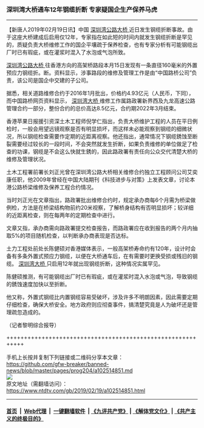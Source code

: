 ### 深圳湾大桥通车12年钢缆折断  专家疑国企生产保养马虎
------------------------

<div class="post_content">
 <p>
  【新唐人2019年02月19日讯】中国
  <a href="https://www.ntdtv.com/gb/深圳湾公路大桥.htm">
   深圳湾公路大桥
  </a>
  近日发生钢缆折断事故。由于这座大桥建成后启用仅12年，专家指在如此短的时间内就发生钢缆折断是罕见的，质疑负责大桥维修工作的国企平壤疏于保养检查，也有专家分析有可能钢缆出厂时已有瑕疵，或在灌浆时混入了水泡或气泡所致。
 </p>
 <p>
  <a href="https://www.ntdtv.com/gb/深圳湾公路大桥.htm">
   深圳湾公路大桥
  </a>
  往香港方向的高架桥路段本月15日发现有一条直径160毫米的外置预应力钢缆折。断。资料显示，涉事路段的维修及管理工作是由“中国路桥公司”负责，该公司是国企中交建的子公司。
 </p>
 <p>
  据悉，相关道路维修合约于2016年1月批出，价格约4.93亿元（人民币，下同），而中国路桥网页资料显示，
  <a href="https://www.ntdtv.com/gb/深圳湾大桥.htm">
   深圳湾大桥
  </a>
  维修工作属路政署新界西及九龙高速公路管理合约一部分，整份合约的总价高达8.5亿元，合约期2022年3月结束。
 </p>
 <p>
  香港苹果日报援引资深土木工程师倪学仁指出，负责大桥维护工程的人员在平日例检时，一般会用望远镜观察是否有明显损坏，而这样未必能观察到钢缆的细微状况，所以钢缆检查需要作定期的近距离视察。他还指出，通常情况下钢缆銹蚀至断裂需要经过较长的一段时间，不会突然就发生折断，如果负责维修的单位做足了检查的功课，钢缆是不会这么快就生銹的，因此路政署有责任向公众交代清楚大桥的维修及管理状况。
 </p>
 <p>
  土木工程署前署长刘正光曾在深圳湾公路大桥相关维修合约独立工程顾问公司艾奕康任职，他2009年曾经在中国大陆期刊《科技进步与对策》上发表文章，讨论本港公路桥梁维修及保养工程合约情况。
 </p>
 <p>
  当时刘正光在文章指出，路政署批出维修合约时，规定承办商每6个月需为桥梁做例检，方法是在桥梁结构物前约20米视察，了解桥身结构有否明显损坏；较详细的近距离检查，则在每两年的定期检查中进行。
 </p>
 <p>
  文章又指，承办商需向路政署提交检查报告，而路政署应在收到报告的两个月内抽取5%的项目随机检查，以判断承办商表现是否达标。
 </p>
 <p>
  土力工程处前处长陈健硕对香港媒体表示，一般高架桥寿命约有120年，设计时会备有多条外置式预应力钢缆，以便在大桥通车后，在有需要时更换受损或残旧的钢缆。
  <a href="https://www.ntdtv.com/gb/深圳湾大桥.htm">
   深圳湾大桥
  </a>
  只启用12年就出现钢缆折断，这种情况实属罕见。
 </p>
 <p>
  陈健硕推测，有可能钢缆出厂时已有瑕疵，或在灌浆时混入水泡或气泡，导致钢缆的銹蚀速度加快以至折断。
 </p>
 <p>
  他又称，外置式钢缆比内置钢缆容易受破坏，涉及许多不明朗因素，因此需要定期仔细检查，确保大桥安全。地方政府则应彻查事件，搞清楚究竟是人为破坏还是管理疏忽造成的。
 </p>
 <p>
  （记者黎明综合报导）
 </p>
 <div class="single_ad">
 </div>
</div>

+++++++++++++++++++++++++++++++++++++++++++++++++++++++++++<br/><br/>
手机上长按并复制下列链接或二维码分享本文章：<br/>
https://github.com/gfw-breaker/banned-news/blob/master/pages/prog204/a102514851.md <br/>
<a href='https://github.com/gfw-breaker/banned-news/blob/master/pages/prog204/a102514851.md'><img src='https://github.com/gfw-breaker/banned-news/blob/master/pages/prog204/a102514851.md.png'/></a> <br/>
原文地址（需翻墙访问）：https://www.ntdtv.com/gb/2019/02/19/a102514851.html


------------------------
#### [首页](https://github.com/gfw-breaker/banned-news/blob/master/README.md) &nbsp;|&nbsp; [Web代理](https://github.com/labour-camp/helloworld) &nbsp;|&nbsp; [一键翻墙软件](https://github.com/gfw-breaker/nogfw/blob/master/README.md) &nbsp;| [《九评共产党》](https://github.com/gfw-breaker/9ping.md/blob/master/README.md#九评之一评共产党是什么) | [《解体党文化》](https://github.com/gfw-breaker/jtdwh.md/blob/master/README.md) | [《共产主义的终极目的》](https://github.com/gfw-breaker/gczydzjmd.md/blob/master/README.md)

